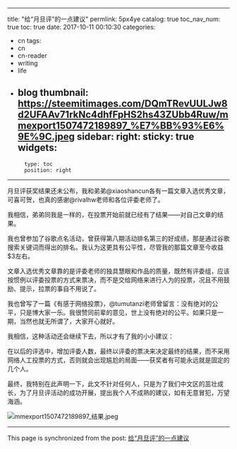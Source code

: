 
---
title: "给“月旦评”的一点建议"
permlink: 5px4ye
catalog: true
toc_nav_num: true
toc: true
date: 2017-10-11 00:10:30
categories:
- cn
tags:
- cn
- cn-reader
- writing
- life
- blog
thumbnail: https://steemitimages.com/DQmTRevUULJw8d2UFAAv71rkNc4dhfFpHS2hs43ZUbb4Ruw/mmexport1507472189897_%E7%BB%93%E6%9E%9C.jpeg
sidebar:
    right:
        sticky: true
widgets:
    -
        type: toc
        position: right
---


月旦评获奖结果还未公布，我和弟弟@xiaoshancun各有一篇文章入选优秀文章，可喜可贺，也真的感谢@rivalhw老师和各位评委老师了。

我相信，弟弟同我是一样的，在投票开始前就已经有了结果——对自己文章的结果。

我也曾参加了谷歌点名活动，曾获得第八期活动排名第三的好成绩，那是通过谷歌搜索关键词而得出的排名。我认为这更具有公平性，尽管我的那篇文章至今收益$3左右。

文章入选优秀文章靠的是评委老师的独具慧眼和作品的质量，既然有评委组，应该按惯例以评委投票的方式来票决，而不是交给网络来进行人为的投票，况且不用鼓励、提示，拉票的事自不用说了。

我也曾写了一篇《有感于网络投票》，@tumutanzi老师曾留言：没有绝对的公平，只是博大家一乐。我很赞同前辈的意见，世上没有绝对的公平。如果只是一期，当然也就无所谓了，大家开心就好。

我相信，这种活动还会继续下去，所以才有了我的小小建议：

在以后的评选中，增加评委人数，最终以评委的票决来决定最终的结果，而不采用网络人工投票的方式，否则就会出现尴尬的局面——获奖者有可能永远就是固定的几个人。

最终，我特别在此声明一下，此文不针对任何人，只是为了我们中文区的茁壮成长，为了月旦评活动的成功开展，提出我个人不成熟的建议，如有无意冒犯，万望海涵。

![mmexport1507472189897_结果.jpeg](https://steemitimages.com/DQmTRevUULJw8d2UFAAv71rkNc4dhfFpHS2hs43ZUbb4Ruw/mmexport1507472189897_%E7%BB%93%E6%9E%9C.jpeg)

- - -

This page is synchronized from the post: [给“月旦评”的一点建议](https://steemit.com/@bring/5px4ye)
